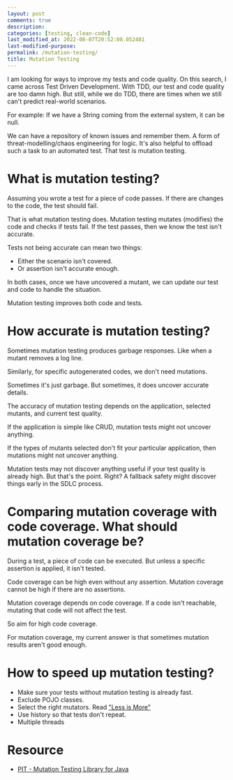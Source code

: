 ```yaml
---
layout: post
comments: true
description: 
categories: [testing, clean-code]
last_modified_at: 2022-08-07T20:52:08.052481
last-modified-purpose:
permalink: /mutation-testing/
title: Mutation Testing
---
```


I am looking for ways to improve my tests and code quality. On this search, I came across Test Driven Development. With TDD, our test and code quality are too damn high. But still, while we do TDD, there are times when we still can't predict real-world scenarios.

For example: If we have a String coming from the external system, it can be null.

We can have a repository of known issues and remember them. A form of threat-modelling/chaos engineering for logic. It's also helpful to offload such a task to an automated test. That test is mutation testing.

# What is mutation testing?

Assuming you wrote a test for a piece of code passes. If there are changes to the code, the test should fail.

That is what mutation testing does. Mutation testing mutates (modifies) the code and checks if tests fail. If the test passes, then we know the test isn't accurate.

Tests not being accurate can mean two things:
- Either the scenario isn't covered.
- Or assertion isn't accurate enough.

In both cases, once we have uncovered a mutant, we can update our test and code to handle the situation.

Mutation testing improves both code and tests.

# How accurate is mutation testing? 

Sometimes mutation testing produces garbage responses. Like when a mutant removes a log line. 

Similarly, for specific autogenerated codes, we don't need mutations.

Sometimes it's just garbage. But sometimes, it does uncover accurate details.

The accuracy of mutation testing depends on the application, selected mutants, and current test quality.

If the application is simple like CRUD, mutation tests might not uncover anything.

If the types of mutants selected don't fit your particular application, then mutations might not uncover anything.

Mutation tests may not discover anything useful if your test quality is already high. But that's the point. Right? A fallback safety might discover things early in the SDLC process.

# Comparing mutation coverage with code coverage. What should mutation coverage be?

During a test, a piece of code can be executed. But unless a specific assertion is applied, it isn't tested.

Code coverage can be high even without any assertion. Mutation coverage cannot be high if there are no assertions.

Mutation coverage depends on code coverage. If a code isn't reachable, mutating that code will not affect the test.

So aim for high code coverage.

For mutation coverage, my current answer is that sometimes mutation results aren't good enough. 

# How to speed up mutation testing?

- Make sure your tests without mutation testing is already fast.
- Exclude POJO classes.
- Select the right mutators. Read ["Less is More"](https://blog.pitest.org/less-is-more/)
- Use history so that tests don't repeat.
- Multiple threads

# Resource

- [PIT - Mutation Testing Library for Java](https://pitest.org/quickstart/mutators/)